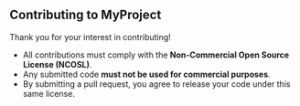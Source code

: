 ## Contributing to MyProject

Thank you for your interest in contributing!  
- All contributions must comply with the **Non-Commercial Open Source License (NCOSL)**.
- Any submitted code **must not be used for commercial purposes**.
- By submitting a pull request, you agree to release your code under this same license.
